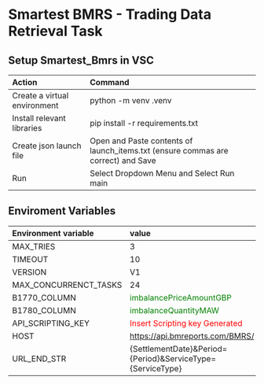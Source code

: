 
 
# **Smartest BMRS** - Trading Data Retrieval Task 

## Setup Smartest_Bmrs in VSC

|Action|Command
| :-| :-
|Create a virtual environment| python -m venv .venv
|Install relevant libraries | pip install -r requirements.txt|
|Create json launch file| Open and Paste contents of launch_items.txt (ensure commas are correct) and Save|
|Run|Select Dropdown Menu and Select Run main|

## Enviroment Variables

|Environment variable|value|
| :-| :-
|MAX_TRIES | 3
|TIMEOUT | 10
|VERSION | V1
|MAX_CONCURRENCT_TASKS| 24
|B1770_COLUMN|  <span style="color:green">imbalancePriceAmountGBP
|B1780_COLUMN|  <span style="color:green">imbalanceQuantityMAW
|API_SCRIPTING_KEY | <span style="color:red">Insert Scripting key Generated</span>
|HOST| https://api.bmreports.com/BMRS/
|URL_END_STR| {SettlementDate}&Period={Period}&ServiceType={ServiceType}

